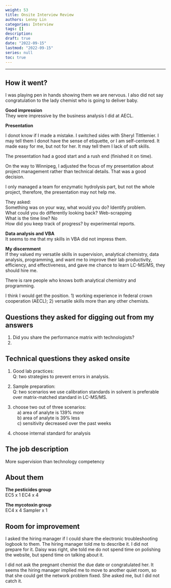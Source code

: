 ```yaml
---
weight: 53
title: Onsite Interview Review
authors: Lenny Lin
categories: Interview 
tags: []
description: 
draft: true
date: "2022-09-15"
lastmod: "2022-09-15"
series: null
toc: true
---
```




<!--more-->

---

## How it went?

I was playing pen in hands showing them we are nervous. I also did not say congratulation to the lady chemist who is going to deliver baby.  

**Good impression**  
They were impressive by the business analysis I did at AECL.  


**Presentation**  

I donot know if I made a mistake.  I switched sides with Sheryl Tittlemier. I may tell them I donot have the sense of etiquette, or I am self-centered.  It made easy for me, but not for her.  It may tell them I lack of soft skills.  

The presentation had a good start and a rush end (finished it on time). 

On the way to Winnipeg, I adjusted the focus of my presentation about project management rather than technical details.  That was a good decision.  

I only managed a team for enzymatic hydrolysis part, but not the whole project, therefore, the presentation may not help me.  

They asked:  
Something was on your way, what would you do?  Identify problem.  
What could you do differently looking back?  Web-scrapping  
What is the time line?  No  
How did you keep track of progress?  by experimental reports.  


**Data analysis and VBA**  
It seems to me that my skills in VBA did not impress them.  


**My discernment**  
If they valued my versatile skills in supervision, analytical chemistry, data analysis, programming, and want me to improve their lab productivity, efficiency, and effectiveness, and gave me chance to learn LC-MS/MS, they should hire me.  

There is rare people who knows both analytical chemistry and programming.

I think I would get the position. 1) working experience in federal crown cooperation (AECL); 2) versatile skills more than any other chemists.  


## Questions they asked for digging out from my answers
1) Did you share the performance matrix with technologists?  
2) 


## Technical questions they asked onsite

1) Good lab practices:  
Q: two strategies to prevent errors in analysis.  

2) Sample preparation:  
Q: two scenarios we use calibration standards in solvent is preferable over matrix-matched standard in LC-MS/MS.  

3) choose two out of three scenarios:  
&emsp;a) area of analyte is 139% more  
&emsp;b) area of analyte is 39% less  
&emsp;c) sensitivity decreased over the past weeks

4) choose internal standard for analysis


## The job description
More supervision than technology competency


## About them

**The pesticides group**  
EC5 x 1
EC4 x 4

**The mycotoxin group**  
EC4 x 4
Sampler x 1


## Room for improvement
I asked the hiring manager if I could share the electronic troubleshooting logbook to them.  The hiring manager told me to describe it.  I did not prepare for it.  Daisy was right, she told me do not spend time on polishing the website, but spend time on talking about it.  

I did not ask the pregnant chemist the due date or congratulated her.  It seems the hiring manager implied me to move to another quiet room, so that she could get the network problem fixed.  She asked me, but I did not catch it.  


